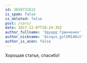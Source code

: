 ```yaml
---
id: 3650721612
is_spam: false
is_deleted: false
post: /cors/
date: 2017-12-07T10:24:35Z
author_fullname: 'Эдуард Гринченко'
author_nickname: 'disqus_gzlhM148uY'
author_is_anon: false
---
```


<p>Хорошая статья, спасибо!</p>

